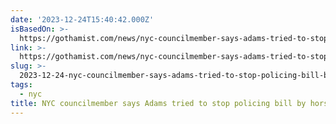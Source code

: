 ```yaml
---
date: '2023-12-24T15:40:42.000Z'
isBasedOn: >-
  https://gothamist.com/news/nyc-councilmember-says-adams-tried-to-stop-policing-bill-by-horse-trading-budget-cuts-it-failed
link: >-
  https://gothamist.com/news/nyc-councilmember-says-adams-tried-to-stop-policing-bill-by-horse-trading-budget-cuts-it-failed
slug: >-
  2023-12-24-nyc-councilmember-says-adams-tried-to-stop-policing-bill-by-horse-trading-b
tags:
  - nyc
title: NYC councilmember says Adams tried to stop policing bill by horse-trading b
---
```


